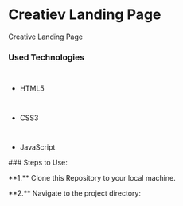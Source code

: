 ﻿<h1>Creatiev Landing Page</h1>

<p> Creative Landing Page</p>

<h3>Used Technologies</h3>

<ul>

`  `<li>HTML5</li>

`  `<li>CSS3</li>

`  `<li>JavaScript</li>

</ul>

\### Steps to Use:


\*\*1.\*\* Clone this Repository to your local machine.


\*\*2.\*\* Navigate to the project directory:


